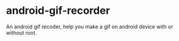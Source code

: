 # android-gif-recorder
An android gif recoder, help you make a gif on android device with or without root.
